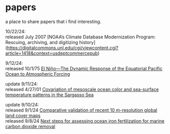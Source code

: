 # papers
a place to share papers that i find interesting.

10/22/24:
<br>released July 2007 [NOAA’s Climate Database Modernization Program: Rescuing, archiving, and digitizing history]
(https://digitalcommons.unl.edu/cgi/viewcontent.cgi?article=1418&context=usdeptcommercepub)

9/12/24:
<br>released 10/1/75 [El Niño—The Dynamic Response of the Equatorial Pacific Ocean to Atmospheric Forcing](https://doi.org/10.1175/1520-0485(1975)005%3C0572:ENTDRO%3E2.0.CO;2)


update 9/11/24:
<br>released 4/27/01 [Covariation of mesoscale ocean color and sea-surface temperature patterns in the Sargasso Sea](https://doi.org/10.1016/j.rse.2024.114316](https://doi.org/10.1016/S0967-0645(00)00164-8))

update 9/10/24:
<br>released 9/1/24 [Comparative validation of recent 10 m-resolution global land cover maps](https://doi.org/10.1016/j.rse.2024.114316)
<br>released 9/8/24 [Next steps for assessing ocean iron fertilization for marine carbon dioxide removal](https://doi.org/10.3389/fclim.2024.1430957)
